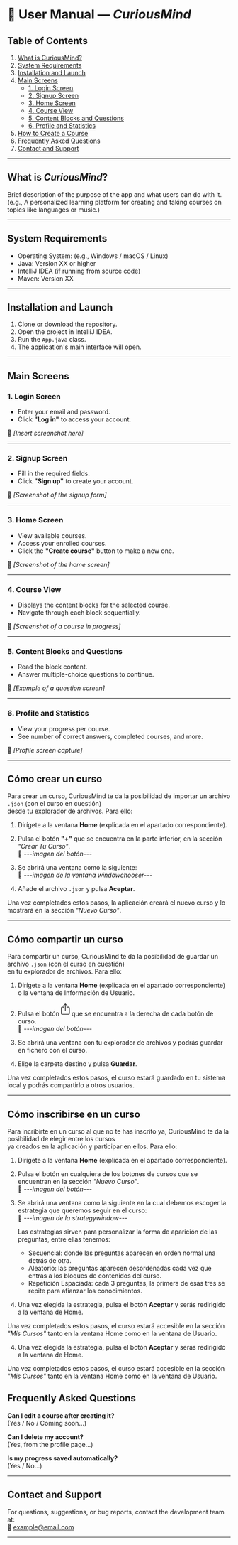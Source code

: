 # 📘 User Manual — *CuriousMind*

## Table of Contents

1. [What is CuriousMind?](#what-is-curiousmind)
2. [System Requirements](#system-requirements)
3. [Installation and Launch](#installation-and-launch)
4. [Main Screens](#main-screens)
   - [1. Login Screen](#1-login-screen)
   - [2. Signup Screen](#2-signup-screen)
   - [3. Home Screen](#3-home-screen)
   - [4. Course View](#4-course-view)
   - [5. Content Blocks and Questions](#5-content-blocks-and-questions)
   - [6. Profile and Statistics](#6-profile-and-statistics)
5. [How to Create a Course](#how-to-create-a-course)
6. [Frequently Asked Questions](#frequently-asked-questions)
7. [Contact and Support](#contact-and-support)

---

## What is *CuriousMind*?

Brief description of the purpose of the app and what users can do with it.  
(e.g., A personalized learning platform for creating and taking courses on topics like languages or music.)

---

## System Requirements

- Operating System: (e.g., Windows / macOS / Linux)
- Java: Version XX or higher
- IntelliJ IDEA (if running from source code)
- Maven: Version XX

---

## Installation and Launch

1. Clone or download the repository.
2. Open the project in IntelliJ IDEA.
3. Run the `App.java` class.
4. The application's main interface will open.

---

## Main Screens

### 1. Login Screen

- Enter your email and password.
- Click **"Log in"** to access your account.

📸 *[Insert screenshot here]*

---

### 2. Signup Screen

- Fill in the required fields.
- Click **"Sign up"** to create your account.

📸 *[Screenshot of the signup form]*

---

### 3. Home Screen

- View available courses.
- Access your enrolled courses.
- Click the **"Create course"** button to make a new one.

📸 *[Screenshot of the home screen]*

---

### 4. Course View

- Displays the content blocks for the selected course.
- Navigate through each block sequentially.

📸 *[Screenshot of a course in progress]*

---

### 5. Content Blocks and Questions

- Read the block content.
- Answer multiple-choice questions to continue.

📸 *[Example of a question screen]*

---

### 6. Profile and Statistics

- View your progress per course.
- See number of correct answers, completed courses, and more.

📸 *[Profile screen capture]*

---



## Cómo crear un curso

Para crear un curso, CuriousMind te da la posibilidad de importar un archivo `.json` (con el curso en cuestión)  
desde tu explorador de archivos. Para ello:

1. Dirígete a la ventana **Home** (explicada en el apartado correspondiente).
2. Pulsa el botón **"+"** que se encuentra en la parte inferior, en la sección *"Crear Tu Curso"*.  
   📸 *---imagen del botón---*

3. Se abrirá una ventana como la siguiente:  
   📸 *---imagen de la ventana windowchooser---*

4. Añade el archivo `.json` y pulsa **Aceptar**.

Una vez completados estos pasos, la aplicación creará el nuevo curso y lo mostrará en la sección *"Nuevo Curso"*.

---

## Cómo compartir un curso

Para compartir un curso, CuriousMind te da la posibilidad de guardar un archivo `.json` (con el curso en cuestión)  
en tu explorador de archivos. Para ello:

1. Dirígete a la ventana **Home** (explicada en el apartado correspondiente) o la ventana de Información de Usuario.
2. Pulsa el botón  <img src="images/share.png" width="20"/> que se encuentra a la derecha de cada botón de curso.  
   📸 *---imagen del botón---*

3. Se abrirá una ventana con tu explorador de archivos y podrás guardar en fichero con el curso.  

4. Elige la carpeta destino y pulsa **Guardar**.

Una vez completados estos pasos, el curso estará guardado en tu sistema local y podrás compartirlo a otros usuarios.

---

## Cómo inscribirse en un curso

Para incribirte en un curso al que no te has inscrito ya, CuriousMind te da la posibilidad de elegir entre los cursos  
ya creados en la aplicación y participar en ellos. Para ello:

1. Dirígete a la ventana **Home** (explicada en el apartado correspondiente).
2. Pulsa el botón en cualquiera de los botones de cursos que se encuentran en la sección *"Nuevo Curso"*.  
   📸 *---imagen del botón---*

3. Se abrirá una ventana como la siguiente en la cual debemos escoger la estrategia que queremos seguir en el curso:  
   📸 *---imagen de la strategywindow---*

   Las estrategias sirven para personalizar la forma de aparición de las preguntas, entre ellas tenemos:
   - Secuencial: donde las preguntas aparecen en orden normal una detrás de otra.
   - Aleatorio: las preguntas aparecen desordenadas cada vez que entras a los bloques de contenidos del curso.
   - Repetición Espaciada: cada 3 preguntas, la primera de esas tres se repite para afianzar los conocimientos.

4. Una vez elegida la estrategia, pulsa el botón **Aceptar** y serás redirigido a la ventana de Home.

Una vez completados estos pasos, el curso estará accesible en la sección *"Mis Cursos"* tanto en la ventana Home como en la ventana de Usuario.


4. Una vez elegida la estrategia, pulsa el botón **Aceptar** y serás redirigido a la ventana de Home.

Una vez completados estos pasos, el curso estará accesible en la sección *"Mis Cursos"* tanto en la ventana Home como en la ventana de Usuario. 

## Frequently Asked Questions

**Can I edit a course after creating it?**  
(Yes / No / Coming soon...)

**Can I delete my account?**  
(Yes, from the profile page...)

**Is my progress saved automatically?**  
(Yes / No...)

---

## Contact and Support

For questions, suggestions, or bug reports, contact the development team at:  
📧 example@email.com

---
